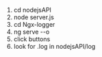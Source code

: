 1. cd nodejsAPI
2. node server.js
3. cd Ngx-logger
4. ng serve --o
5. click buttons
6. look for .log in nodejsAPI/log